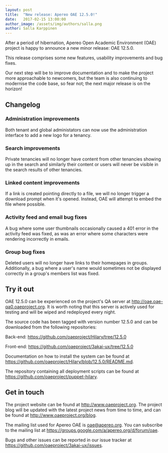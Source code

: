 ```yaml
---
layout: post
title:  "New release: Apereo OAE 12.5.0!"
date:   2017-02-15 13:00:00
author_image: /assets/img/authors/salla.png
author: Salla Karppinen
---
```

<p>After a period of hibernation, Apereo Open Academic Environment (OAE) project is happy to announce a new minor release: OAE 12.5.0.</p><p>This release comprises some new features, usability improvements and bug fixes.</p><p>Our next step will be to improve documentation and to make the project more approachable to newcomers, but the team is also continuing to modernise the code base, so fear not; the next major release is on the horizon!</p>
<!--more-->
<h2>Changelog</h2>
  <h3>Administration improvements</h3><p>Both tenant and global administators can now use the administration interface to add a new logo for a tenancy.</p>
  <h3>Search improvements</h3><p>Private tenancies will no longer have content from other tenancies showing up in the search and similarly their content or users will never be visible in the search results of other tenancies.</p>
  <h3>Linked content improvements</h3><p>If a link is created pointing directly to a file, we will no longer trigger a download prompt when it's opened. Instead, OAE will attempt to embed the file where possible.</p>
  <h3>Activity feed and email bug fixes</h3><p>A bug where some user thumbnails occasionally caused a 401 error in the activity feed was fixed, as was an error where some characters were rendering incorrectly in emails.</p>
  <h3>Group bug fixes</h3><p>Deleted users will no longer have links to their homepages in groups. Additionally, a bug where a user's name would sometimes not be displayed correctly in a group's members list was fixed.</p>
<h2>Try it out</h2>
  <p>OAE 12.5.0 can be experienced on the project's QA server at <a href="http://oae.oae-qa0.oaeproject.org" target="_blank">http://oae.oae-qa0.oaeproject.org</a>. It is worth noting that this server is actively used for testing and will be wiped and redeployed every night.</p>
  <p>The source code has been tagged with version number 12.5.0 and can be downloaded from the following repositories:</p>
  <p>Back-end: <a href="https://github.com/oaeproject/Hilary/tree/12.5.0" target="_blank">https://github.com/oaeproject/Hilary/tree/12.5.0</a></p>
  <p>Front-end: <a href="https://github.com/oaeproject/3akai-ux/tree/12.5.0" target="_blank">https://github.com/oaeproject/3akai-ux/tree/12.5.0</a></p>
  <p>Documentation on how to install the system can be found at <a href="https://github.com/oaeproject/Hilary/blob/12.5.0/README.md" target="_blank">https://github.com/oaeproject/Hilary/blob/12.5.0/README.md</a>.</p>
  <p>The repository containing all deployment scripts can be found at <a href="https://github.com/oaeproject/puppet-hilary" target="_blank">https://github.com/oaeproject/puppet-hilary</a>.</p>
<h2>Get in touch</h2>
  <p>The project website can be found at <a href="http://www.oaeproject.org" target="_blank">http://www.oaeproject.org</a>. The project blog will be updated with the latest project news from time to time, and can be found at <a href="http://www.oaeproject.org/blog" target="_blank">http://www.oaeproject.org/blog</a>.</p>
  <p>The mailing list used for Apereo OAE is <a href="mailto:oae@apereo.org">oae@apereo.org</a>. You can subscribe to the mailing list at <a href="https://groups.google.com/a/apereo.org/d/forum/oae" target="_blank">https://groups.google.com/a/apereo.org/d/forum/oae</a>.</p>
  <p>Bugs and other issues can be reported in our issue tracker at <a href="https://github.com/oaeproject/3akai-ux/issues" target="_blank">https://github.com/oaeproject/3akai-ux/issues</a>.</p>
